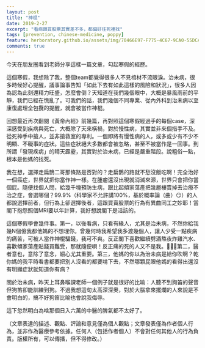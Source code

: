 ```yaml
---
layout: post
title: "神棍"
date: 2019-2-27
excerpt: "看病跟買股票其實差不多，都偏好往死裡找"
tags: [prevention, chinese-medicine, poppy]
feature: herboratory.github.io/assets/img/70466E97-F775-4C67-9CA0-55DCAD518292.jpeg
comments: true
---
```


今天在朋友圈看到老師分享這樣一篇文章，勾起寒假的經歷。

這個寒假，我想除了我，整個team都覺得很多人不見棺材不流眼淚。治未病，很多時候好心提醒，議事論事告知「如此下去有如此這樣的風險和狀況」，很多人因為認為此刻還精力旺盛，怎麼會倒？天知道在我們幾個眼中，大概是暴風雨前的平靜，我們已經在慌亂了。可我們的話，我們幾個不同專業、從內外科到治未病以至康復處理全包攬的提醒，就會被當作神棍。

回想最近再次翻閱《黃帝內經》前幾篇，再對照這個寒假經過手的每個case，深深感受到疾病與死亡，大概除了天來橫禍，對於慢性病，其實並非來個措手不及。從死神手中搶人，並非搶救室的專利。一個即將有慢性病的人，或多或少有不少不明顯、不礙事的症狀。這些症狀絕大多數都會被忽略，甚至不被當作是一回事。到所謂「發現疾病」的晴天霹靂，其實對於治未病，已經是嚴重階段。說粗俗一點，根本是他媽的找死。

我在想，選擇走扁鵲二哥那條路是否對的？走扁鵲的路就不愁沒飯吃啊！完全治好一個癌症，世界就把你當作神一樣。在腫瘤還沒出現就消滅來源，世界只會把你當個屁。隨便找個人問，給幾千塊預防生病，跟比起傾家蕩產把幾層樓賣掉去治療不治之症，會選哪個？99.9%（科學家不允許講100%，基於概率論（曲）😏）的人都說選擇前者，但行為上卻選擇後者，這跟買賣股票的行為有異曲同工之妙耶！當閣下抱怨照個MRI要以年計算，我好想說閣下是活該的。

這個寒假學會幾件事。第一，以後看病，只看有緣人，尤其是治未病，不然你給我幾N個億我都他媽的不想理你。曾幾何時我希望我多渡幾個人，讓人少受一點疾病的痛苦，可被人當作神棍騙錢，我可不爽。反正閣下喜歡繼續劈酒熬夜炸雞汽水、喜歡傾家蕩產貼錢買難受，那就隨便唄！反正痛的死的人又不是我。🤷🏻‍♀️第二，醫者意也，意除了意念，細心尤其重要。第三，他媽的你以為治未病是給你吹啊？乾你媽的我平時看書都要把別人沒看的都要啃下去，不然哪顆屁眼他媽的看得出還沒有明顯症狀就知道你有病？

關於治未病，昨天上耳鼻喉課老師一個例子就是很好的比喻：人聽不到狗笛的聲音但狗笛卻能訓練到狗。不過我想這句太高深深奧，對於大腦拿來擺爛的人來說是不會明白的，搞不好狗笛比喻也會說我侮辱。

這下忽然明白為啥那個日入六萬的中醫的脾氣都不太好了。

（文章表達的描述、觀點、評論和意見僅為個人觀點；文章發表僅為作者個人行為，並非作為醫療參考依據。任何人（包括作者個人）不會對任何其他人的行為負責。版權所有，可以傳播，但不得修改。）
